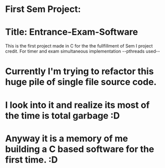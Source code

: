 # First Sem Project:

# Title: Entrance-Exam-Software

This is the first project made in C for the the fullfillment of Sem I project credit.
For timer and exam simultaneous implementation --pthreads used--



# Currently I'm trying to refactor this huge pile of single file source code.
# I look into it and realize its most of the time is total garbage :D

# Anyway it is a memory of me building a C based software for the first time. :D

